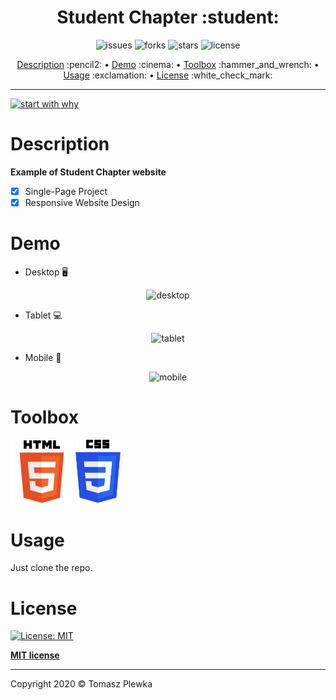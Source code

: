 <div>
    <h1 align="center">Student Chapter :student: </h1>
    <p align="center">
      <img src="https://img.shields.io/github/issues/tomaszplewka/03_student_chapter" alt="issues">
      <img src="https://img.shields.io/github/forks/tomaszplewka/03_student_chapter" alt="forks">
      <img src="https://img.shields.io/github/stars/tomaszplewka/03_student_chapter" alt="stars">
      <img src="https://img.shields.io/github/license/tomaszplewka/03_student_chapter" alt="license">
    </p>
</div>
<p align="center">
    <a href="#description">Description</a> :pencil2: • 
    <a href="#demo">Demo</a> :cinema: •
    <a href="#toolbox">Toolbox</a> :hammer_and_wrench: •
    <a href="#usage">Usage</a> :exclamation: •
    <a href="#license">License</a> :white_check_mark:
</p>

---

[![start with why](https://img.shields.io/badge/start%20with-why%3F-brightgreen.svg?style=flat)](http://www.ted.com/talks/simon_sinek_how_great_leaders_inspire_action)

# Description 

**Example of Student Chapter website**

- [x] Single-Page Project
- [x] Responsive Website Design

# Demo

+ Desktop :desktop_computer:
    
<p align="center">
    <img src="https://github.com/tomaszplewka/03_student_chapter/blob/master/gifs/studentChapter_desktop-min.gif" width="600" alt="desktop">
</p>

+ Tablet :computer:

<p align="center">
    <img src="https://github.com/tomaszplewka/03_student_chapter/blob/master/gifs/studentChapter_tablet-min.gif" width="400" alt="tablet">
</p>

+ Mobile :iphone:

<p align="center">
    <img src="https://github.com/tomaszplewka/03_student_chapter/blob/master/gifs/studentChapter_mobile-min.gif" width="300" alt="mobile">
</p>

# Toolbox

<p align="">
    <img src="https://github.com/tomaszplewka/03_student_chapter/blob/master/imgs/html5.svg" width="100" alt="html5" >
    <img src="https://github.com/tomaszplewka/03_student_chapter/blob/master/imgs/css3.svg" width="72" alt="css3" >
</p>

# Usage

Just clone the repo.

# License

[![License: MIT](https://img.shields.io/badge/License-MIT-green.svg)](https://opensource.org/licenses/MIT)

**[MIT license](http://opensource.org/licenses/mit-license.php)**

---

Copyright 2020 © Tomasz Plewka
